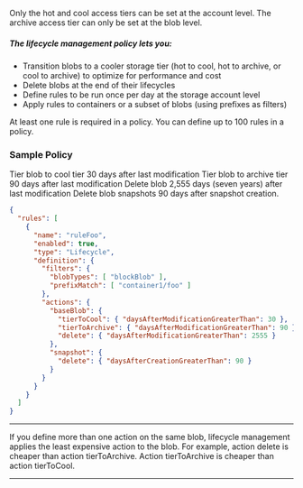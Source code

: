 
  Only the hot and cool access tiers can be set at the account level. The archive access tier can only be set at the blob level.

##### The lifecycle management policy lets you:
  - Transition blobs to a cooler storage tier (hot to cool, hot to archive, or cool to archive) to optimize for performance and cost
  - Delete blobs at the end of their lifecycles
  - Define rules to be run once per day at the storage account level
  - Apply rules to containers or a subset of blobs (using prefixes as filters)


  At least one rule is required in a policy. You can define up to 100 rules in a policy.



  ### Sample Policy
  Tier blob to cool tier 30 days after last modification
  Tier blob to archive tier 90 days after last modification
  Delete blob 2,555 days (seven years) after last modification
  Delete blob snapshots 90 days after snapshot creation.


  ```json
  {
    "rules": [
      {
        "name": "ruleFoo",
        "enabled": true,
        "type": "Lifecycle",
        "definition": {
          "filters": {
            "blobTypes": [ "blockBlob" ],
            "prefixMatch": [ "container1/foo" ]
          },
          "actions": {
            "baseBlob": {
              "tierToCool": { "daysAfterModificationGreaterThan": 30 },
              "tierToArchive": { "daysAfterModificationGreaterThan": 90 },
              "delete": { "daysAfterModificationGreaterThan": 2555 }
            },
            "snapshot": {
              "delete": { "daysAfterCreationGreaterThan": 90 }
            }
          }
        }
      }
    ]
  }
  ```
  ---


  If you define more than one action on the same blob, lifecycle management applies the least expensive action to the blob. For example, action delete is cheaper than action tierToArchive. Action tierToArchive is cheaper than action tierToCool.

  ---
